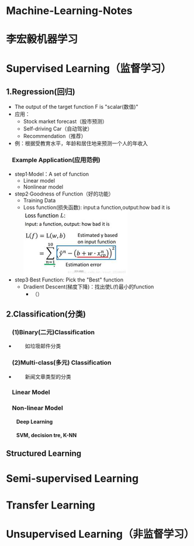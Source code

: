 # Machine-Learning-Notes
# 李宏毅机器学习
# Supervised Learning（监督学习）
## 1.Regression(回归)
   - The output of the target function F is "scalar(数值)"
   - 应用：
      - Stock market forecast（股市预测）
      - Self-driving Car（自动驾驶）
      - Recommendation（推荐）
   - 例：根据受教育水平，年龄和居住地来预测一个人的年收入
### &emsp;Example Application(应用范例)
   - step1·Model：A set of function
      - Linear model
      - Nonlinear model
   - step2·Goodness of Function（好的功能）
      - Training Data
      - Loss function(损失函数): input:a function,output:how bad it is
      ![](loss_function.jpg)
   - step3·Best Function: Pick the "Best" function
      - Dradient Descent(梯度下降)：找出使L(f)最小的function
         - （）
## 2.Classification(分类)
### &emsp;(1)Binary(二元)Classification
   - &emsp;&emsp;如垃圾邮件分类
### &emsp;(2)Multi-class(多元) Classification
   - &emsp;&emsp;新闻文章类型的分类
### &emsp;Linear Model
### &emsp;Non-linear Model
#### &emsp;&emsp;Deep Learning
#### &emsp;&emsp;SVM, decision tre, K-NN
## Structured Learning
# Semi-supervised Learning
# Transfer Learning
# Unsupervised Learning（非监督学习）

